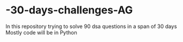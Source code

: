 # -30-days-challenges-AG

In this repository trying to solve 90 dsa questions in a span of 30 days
Mostly code will be in Python